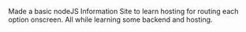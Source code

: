 Made a basic nodeJS Information Site to learn hosting for routing each option onscreen. All while learning some backend and hosting.
